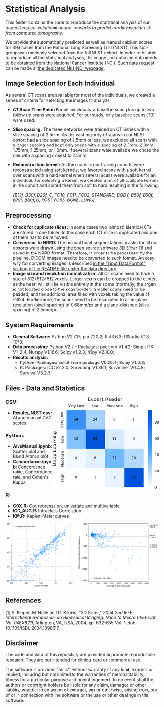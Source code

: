 # Statistical Analysis
This folder contains the code to reproduce the statistical analysis 
of our paper _Deep convolutional neural networks to predict cardiovascular 
risk from computed tomography_.

We provide the automatically predicted as well as manual calcium scores for 396 cases from  the National Lung Screening Trial (NLST). This sub-group was randomly selected from the full NLST cohort. In order to be able to reproduce all the statistical analyses, the image and outcome data needs to be obtained from the National Cancer Institute (NCI). Such data request can be made at [the dedicated NIH-NCI webpage](https://biometry.nci.nih.gov/cdas/nlst).

## Image Selection for Each Individual

As several CT scans are available for most of the individuals, we 
created a series of criteria for selecting the images to analyze.

- **CT Scan Time Point:** For all individuals, a baseline scan plus up to two 
  follow up scans were acquired. For our study, only baseline scans (T0) were 
  used.
- **Slice spacing:** The three networks were trained on CT Series with a slice 
  spacing of 2.5mm. As the vast majority of scans in our NLST cohort had a 
  slice spacing of 2.5mm or less, we excluded all scans with a larger 
  spacing and kept only scans with a spacing of 2.5mm, 2.0mm, 1.75mm, 1.25mm, 
  or 1.0mm. If several scans were available we chose the one with a spacing 
  closest to 2.5mm.
- **Reconstruction kernel:** As the scans in our training cohorts 
  were reconstructed using soft kernels, we favored scans with a soft kernel 
  over scans with a hard kernel when several scans were available for an 
  individual. For selecting a kernel, we created a list of all available 
  kernels in the cohort and sorted them from soft to hard resulting in the 
  following: 
  
  _[B31f, B30f, B20f, C, FC10, FC11, FC02, STANDARD, BODY, B50f, B60f, B70f, 
  B80f, D, FC51, FC53, BONE, LUNG]_
  
## Preprocessing
- **Check for duplicate slices:** In some cases two (almost) identical CTs 
  are stored in one folder. In this case each CT slice is duplicated and one 
  of them has to be removed. 
- **Conversion to NRRD:** The manual heart segmentations masks for all our cohorts
  were drawn using the open source software _3D Slicer_ [[1]](#1) and saved 
  in the NRRD format. Therefore, in order to be processed by the pipeline,
  DICOM images need to be converted to such format. An easy way for converting images is
  described [in the "Input Data Format" section of the README file under the data directory](https://github.com/AIM-Harvard/DeepCAC/tree/main/data).
- **Image size and resolution normalization:** All CT scans need to have a size 
  of 512×512×512 voxels. Larger scans can be cropped to the center, as the heart will 
  still be visible entirely in the scans (normally, the organ is not located close 
  to the scan border). Smaller scans need to be padded, and the additional area 
  filled with voxels taking the value of -1024. Furthermore, the scans need to be 
  resampled to an in-plane resolution (pixel-spacing) of 0.68mm/px and a 
  plane-distance (slice-spacing) of 2.5mm/px.
  
## System Requirements
- **General Software:** Python V2.7.17; pip V20.2; R V3.6.3; RStudio V1.3.
  1073; 
- **Data processing:** Python V2.7 - Packages: pycicom V1.4.2; SimpleITK V1.
  2.4, Numpy V1.16.6; Scipy V1.2.3; h5py V2.10.0;
- **Results analysis:**
  - Python: Packages: scikit-learn package V0.20.4; Scipy V1.2.3; 
  - R: Packages: ICC v2.3.0; Survcomp V1.36.1; Survminer V0.4.8; Survival 
    V3.2.3
    
## Files - Data and Statistics
<img align="right" src="figures/CAC.png" width="350">

### CSV:
- **Results_NLST.csv:** AI and manual CAC scores
### Python:
- **AIvsManual.ipynb:** Scatter plot and Bland Altman plot
- **Concordance.ipynb:** Concordance table, Concordance rate, and Cohen's Kappa
### R:
- **COX.R:** Cox regresseion, univariate and multivariable
- **ICC_AUC.R:** Intraclass Correlation
- **KM.R:** Kaplan-Meier curves

<img src='figures/CAC_2.png' width='1000'>

## References
<a id="1">[1]</a> S. Pieper, M. Halle and R. Kikinis, "3D Slicer," _2004 2nd 
IEEE International Symposium on Biomedical Imaging: Nano to Macro (IEEE Cat No. 
04EX821),_ Arlington, VA, USA, 2004, pp. 632-635 Vol. 1, doi: 10.1109/ISBI.
2004.1398617.

## Disclaimer
The code and data of this repository are provided to promote reproducible 
research. They are not intended for clinical care or commercial use.

The software is provided "as is", without warranty of any kind, express or 
implied, including but not limited to the warranties of merchantability, 
fitness for a particular purpose and noninfringement. In no event shall the 
authors or copyright holders be liable for any claim, damages or other 
liability, whether in an action of contract, tort or otherwise, arising 
from, out of or in connection with the software or the use or other 
dealings in the software.
